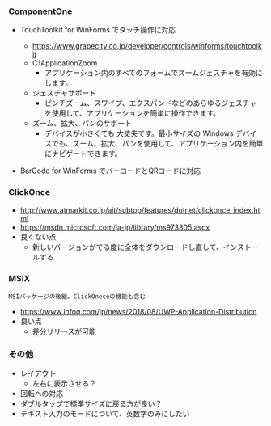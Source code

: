 ### ComponentOne
* TouchToolkit for WinForms でタッチ操作に対応
	+ https://www.grapecity.co.jp/developer/controls/winforms/touchtoolkit
	+ C1ApplicationZoom
		- アプリケーション内のすべてのフォームでズームジェスチャを有効にします。
	+ ジェスチャサポート
		- ピンチズーム、スワイプ、エクスパンドなどのあらゆるジェスチャを使用して、アプリケーションを簡単に操作できます。
	+ ズーム、拡大、パンのサポート
		- デバイスが小さくても 大丈夫です。最小サイズの Windows デバイスでも、ズーム、拡大、パンを使用して、アプリケーション内を簡単にナビゲートできます。


* BarCode for WinForms でバーコードとQRコードに対応


### ClickOnce
* http://www.atmarkit.co.jp/ait/subtop/features/dotnet/clickonce_index.html
* https://msdn.microsoft.com/ja-jp/library/ms973805.aspx
* 良くない点
	+ 新しいバージョンがでる度に全体をダウンロードし直して、インストールする

### MSIX
	MSIパッケージの後継。ClickOneceの機能も含む
* https://www.infoq.com/jp/news/2018/08/UWP-Application-Distribution
* 良い点
	+ 差分リリースが可能

### その他
* レイアウト
	+ 左右に表示させる？
* 回転への対応
* ダブルタップで標準サイズに戻る方が良い？
* テキスト入力のモードについて、英数字のみにしたい